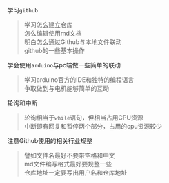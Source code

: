 学习`github`
>学习怎么建立仓库<br>
>怎么编辑使用md文档<br>
>明白怎么通过Github与本地文件联动<br>
>github的一些基本操作<br>

学会使用`arduino`与pc端做一些简单的联动
>学习arduino官方的IDE和独特的编程语言<br>
>争取做到与电机能够简单的互动<br>

轮询和中断
>轮询相当于`while`语句，但相当占用CPU资源<br>
>中断即有回复和暂停两个部分，占用的cpu资源较少<br>

注意Github使用的相关行业规整
>譬如文件名最好不要带空格和中文<br>
>md文件编写格式最好要规整一些<br>
>仓库地址一定要写出用户名和仓库地址<br>
